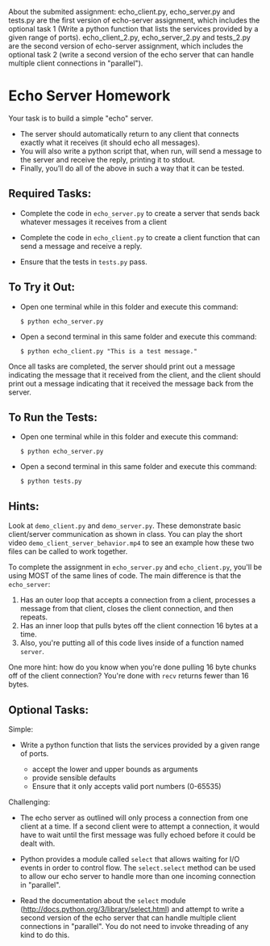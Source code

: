 About the submited assignment:
echo_client.py, echo_server.py and tests.py are  the first version of echo-server assignment, which includes the optional task 1 (Write a python function that lists the services provided by a given range of ports).
echo_client_2.py, echo_server_2.py and tests_2.py are the second version of echo-server 
assignment, which includes the optional task 2 (write a second version of the echo server that can handle multiple client connections in "parallel").


Echo Server Homework
==================

Your task is to build a simple "echo" server.

* The server should automatically return to any client that connects exactly what it receives (it should echo all messages).
* You will also write a python script that, when run, will send a message to the server and receive the reply, printing it to stdout.
* Finally, you’ll do all of the above in such a way that it can be tested.

Required Tasks:
---------------

* Complete the code in ``echo_server.py`` to create a server that sends back
  whatever messages it receives from a client

* Complete the code in ``echo_client.py`` to create a client function that
  can send a message and receive a reply.

* Ensure that the tests in ``tests.py`` pass.

To Try it Out:
--------------
* Open one terminal while in this folder and execute this command:

  `$ python echo_server.py`
   
* Open a second terminal in this same folder and execute this command:

  `$ python echo_client.py "This is a test message."`
  
Once all tasks are completed, the server should print out a message indicating the message that it received from the client, and the client should print out a message indicating that it received the message back from the server.

To Run the Tests:
-----------------

* Open one terminal while in this folder and execute this command:

    `$ python echo_server.py`

* Open a second terminal in this same folder and execute this command:

    `$ python tests.py`


Hints:
-----

Look at `demo_client.py` and `demo_server.py`. These demonstrate basic client/server communication as shown in class. You can play the short video `demo_client_server_behavior.mp4` to see an example how these two files can be called to work together.

To complete the assignment in `echo_server.py` and `echo_client.py`, you'll be using MOST of the same lines of code. The main difference is that the `echo_server`:

  1. Has an outer loop that accepts a connection from a client, processes a message from that client, closes the client connection, and then repeats.
  2. Has an inner loop that pulls bytes off the client connection 16 bytes at a time.
  3. Also, you're putting all of this code lives inside of a function named `server`.

One more hint: how do you know when you're done pulling 16 byte chunks off of the client connection? You're done with `recv` returns fewer than 16 bytes.


Optional Tasks:
---------------

Simple:

* Write a python function that lists the services provided by a given range of
  ports.
  
  * accept the lower and upper bounds as arguments
  * provide sensible defaults
  * Ensure that it only accepts valid port numbers (0-65535)

Challenging:

* The echo server as outlined will only process a connection from one client
  at a time. If a second client were to attempt a connection, it would have to
  wait until the first message was fully echoed before it could be dealt with.

*  Python provides a module called `select` that allows waiting for I/O events
  in order to control flow. The `select.select` method can be used to allow
  our echo server to handle more than one incoming connection in "parallel".

*  Read the documentation about the `select` module
  (http://docs.python.org/3/library/select.html) and attempt to write a second
  version of the echo server that can handle multiple client connections in
  "parallel".  You do not need to invoke threading of any kind to do this.

